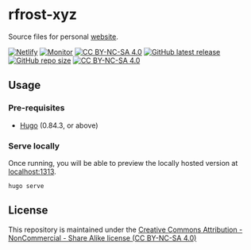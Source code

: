 # rfrost-xyz

Source files for personal [website][website].

[![Netlify][netlify-shield]][netlify]
[![Monitor][website-status-shield]][website]
[![CC BY-NC-SA 4.0][github-issues-shield]][github-issues]
[![GitHub latest release][github-release-shield]][github-release]
[![GitHub repo size][github-repo-size-shield]][github-repo]
[![CC BY-NC-SA 4.0][cc-by-nc-sa-shield]][cc-by-nc-sa]

<!--[![Netlify Status](https://api.netlify.com/api/v1/badges/639fb7a9-1d1a-40b2-9286-1d2163e8965e/deploy-status)](https://app.netlify.com/sites/rfrost-xyz/deploys) -->

## Usage

### Pre-requisites
* [Hugo](https://gohugo.io/getting-started/installing/) (0.84.3, or above)

### Serve locally
Once running, you will be able to preview the locally hosted version at [localhost:1313](http://localhost:1313/).

```shell
hugo serve
```

## License
<!-- https://github.com/santisoler/cc-licenses -->

This repository is maintained under the [Creative Commons Attribution - NonCommercial - Share Alike license (CC BY-NC-SA 4.0)][cc-by-nc-sa]

[netlify-shield]: https://img.shields.io/netlify/639fb7a9-1d1a-40b2-9286-1d2163e8965e
[netlify]: https://app.netlify.com/sites/rfrost-xyz/deploys
[website]: https://rfrost.xyz
[website-status-shield]: https://img.shields.io/website?down_color=lightgrey&down_message=offline&up_color=brightgreen&up_message=online&url=https%3A%2F%2Frfrost.xyz
[cc-by-nc-sa]: http://creativecommons.org/licenses/by-nc-sa/4.0/
[cc-by-nc-sa-shield]: https://img.shields.io/badge/License-CC%20BY--NC--SA%204.0-lightgrey.svg
[github-repo]: https://github.com/rdfrost/rfrost-xyz/
[github-repo-size-shield]: https://img.shields.io/github/repo-size/rdfrost/rfrost-xyz
[github-issues]: https://github.com/rdfrost/rfrost-xyz/issues
[github-issues-shield]: https://img.shields.io/github/issues/rdfrost/rfrost-xyz
[github-release]: https://github.com/rdfrost/rfrost-xyz/releases/latest
[github-release-shield]: https://img.shields.io/github/v/release/rdfrost/rfrost-xyz?include_prereleases